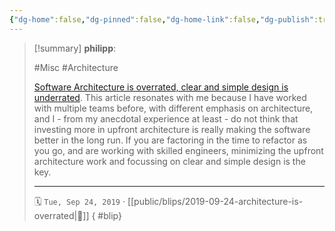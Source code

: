 ```yaml
---
{"dg-home":false,"dg-pinned":false,"dg-home-link":false,"dg-publish":true,"type":"blip","created-date":"2019-09-24T00:00:00","disabled rules":["yaml-title","yaml-title-alias","file-name-heading"],"title":"philipp @ 2019-09-24","dg-permalink":"2019/09/24/architecture-is-overrated/","updated-date":"2025-04-30T22:27:35","dg-path":"blips/2019-09-24-architecture-is-overrated.md","permalink":"/2019/09/24/architecture-is-overrated/","dgPassFrontmatter":true}
---
```


> [!summary] **philipp**:
>
> #Misc #Architecture
>
> [Software Architecture is overrated, clear and simple design is underrated](https://blog.pragmaticengineer.com/software-architecture-is-overrated/). This article resonates with me because I have worked with multiple teams before, with different emphasis on architecture, and I - from my anecdotal experience at least - do not think that investing more in upfront architecture is really making the software better in the long run. If you are factoring in the time to refactor as you go, and are working with skilled engineers, minimizing the upfront architecture work and focussing on clear and simple design is the key.
> - - -
>
> 🗓️ `Tue, Sep 24, 2019` · [[public/blips/2019-09-24-architecture-is-overrated\|🔗]]
{ #blip}

